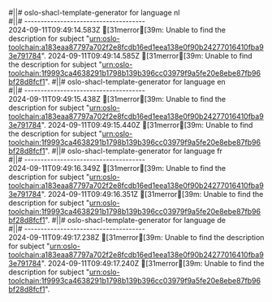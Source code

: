 #||# oslo-shacl-template-generator for language nl  
#||# -------------------------------------  
2024-09-11T09:49:14.583Z [31merror[39m: Unable to find the description for subject "[urn:oslo-toolchain:a183eaa87797a702f2e8fcdb16ed1eea138e0f90b24277016410fba93e791784](all-cultureel-erfgoed-event-ap.jsonld#L4521)".
2024-09-11T09:49:14.585Z [31merror[39m: Unable to find the description for subject "[urn:oslo-toolchain:1f9993ca4638291b1798b139b396cc03979f9a5fe20e8ebe87fb96bf28d8fcf1](all-cultureel-erfgoed-event-ap.jsonld#L4540)".
#||# oslo-shacl-template-generator for language en  
#||# -------------------------------------  
2024-09-11T09:49:15.438Z [31merror[39m: Unable to find the description for subject "[urn:oslo-toolchain:a183eaa87797a702f2e8fcdb16ed1eea138e0f90b24277016410fba93e791784](all-cultureel-erfgoed-event-ap.jsonld#L4521)".
2024-09-11T09:49:15.440Z [31merror[39m: Unable to find the description for subject "[urn:oslo-toolchain:1f9993ca4638291b1798b139b396cc03979f9a5fe20e8ebe87fb96bf28d8fcf1](all-cultureel-erfgoed-event-ap.jsonld#L4540)".
#||# oslo-shacl-template-generator for language fr  
#||# -------------------------------------  
2024-09-11T09:49:16.349Z [31merror[39m: Unable to find the description for subject "[urn:oslo-toolchain:a183eaa87797a702f2e8fcdb16ed1eea138e0f90b24277016410fba93e791784](all-cultureel-erfgoed-event-ap.jsonld#L4521)".
2024-09-11T09:49:16.351Z [31merror[39m: Unable to find the description for subject "[urn:oslo-toolchain:1f9993ca4638291b1798b139b396cc03979f9a5fe20e8ebe87fb96bf28d8fcf1](all-cultureel-erfgoed-event-ap.jsonld#L4540)".
#||# oslo-shacl-template-generator for language de  
#||# -------------------------------------  
2024-09-11T09:49:17.238Z [31merror[39m: Unable to find the description for subject "[urn:oslo-toolchain:a183eaa87797a702f2e8fcdb16ed1eea138e0f90b24277016410fba93e791784](all-cultureel-erfgoed-event-ap.jsonld#L4521)".
2024-09-11T09:49:17.240Z [31merror[39m: Unable to find the description for subject "[urn:oslo-toolchain:1f9993ca4638291b1798b139b396cc03979f9a5fe20e8ebe87fb96bf28d8fcf1](all-cultureel-erfgoed-event-ap.jsonld#L4540)".
